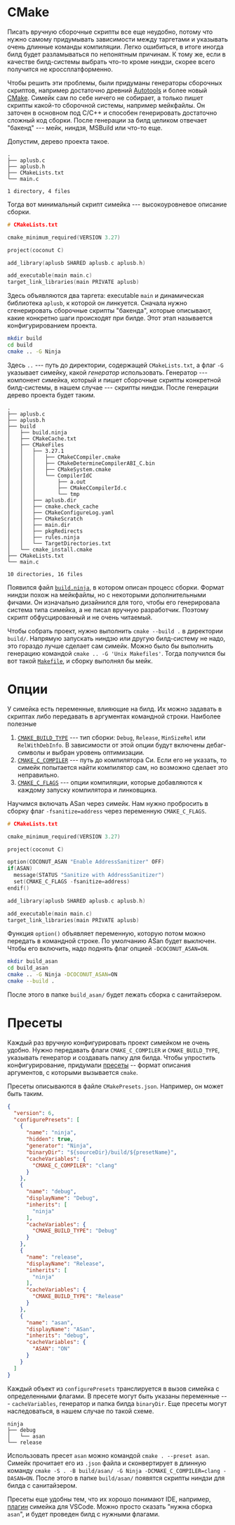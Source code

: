 # CMake

Писать вручную сборочные скрипты все еще неудобно, потому что нужно самому
придумывать зависимости между таргетами и указывать очень длинные команды
компиляции. Легко ошибиться, в итоге иногда билд будет разламываться по
непонятным причинам. К тому же, если в качестве билд-системы выбрать что-то
кроме ниндзи, скорее всего получится не кроссплатформенно.

Чтобы решить эти проблемы, были придуманы генераторы сборочных скриптов,
например достаточно древний
[Autotools](https://en.wikipedia.org/wiki/GNU_Autotools) и более новый
[CMake](https://cmake.org/). Симейк сам по себе ничего не собирает, а только
пишет скрипты какой-то сборочной системы, например мейкфайлы. Он заточен в
основном под C/C++ и способен генерировать достаточно сложный код сборки. После
генерации за билд целиком отвечает "бакенд" --- мейк, ниндзя, MSBuild или
что-то еще.

Допустим, дерево проекта такое.

```
.
├── aplusb.c
├── aplusb.h
├── CMakeLists.txt
└── main.c

1 directory, 4 files
```

Тогда вот минимальный скрипт симейка --- высокоуровневое описание сборки.

```c
# CMakeLists.txt

cmake_minimum_required(VERSION 3.27)

project(coconut C)

add_library(aplusb SHARED aplusb.c aplusb.h)

add_executable(main main.c)
target_link_libraries(main PRIVATE aplusb)
```

Здесь объявляются два таргета: executable `main` и динамическая библиотека
`aplusb`, к которой он линкуется. Сначала нужно сгенерировать сборочные скрипты
"бакенда", которые описывают, какие конкретно шаги происходят при билде. Этот этап
называется конфигурированием проекта.

```bash
mkdir build
cd build
cmake .. -G Ninja
```

Здесь `..` --- путь до директории, содержащей `CMakeLists.txt`, а флаг `-G`
указывает симейку, какой _генератор_ использовать. Генератор --- компонент
симейка, который и пишет сборочные скрипты конкретной билд-системы, в нашем случае
--- скрипты ниндзи. После генерации дерево проекта будет таким.

```
.
├── aplusb.c
├── aplusb.h
├── build
│   ├── build.ninja
│   ├── CMakeCache.txt
│   ├── CMakeFiles
│   │   ├── 3.27.1
│   │   │   ├── CMakeCCompiler.cmake
│   │   │   ├── CMakeDetermineCompilerABI_C.bin
│   │   │   ├── CMakeSystem.cmake
│   │   │   └── CompilerIdC
│   │   │       ├── a.out
│   │   │       ├── CMakeCCompilerId.c
│   │   │       └── tmp
│   │   ├── aplusb.dir
│   │   ├── cmake.check_cache
│   │   ├── CMakeConfigureLog.yaml
│   │   ├── CMakeScratch
│   │   ├── main.dir
│   │   ├── pkgRedirects
│   │   ├── rules.ninja
│   │   └── TargetDirectories.txt
│   └── cmake_install.cmake
├── CMakeLists.txt
└── main.c

10 directories, 16 files
```

Появился файл [`build.ninja`](build.ninja), в котором описан процесс сборки.
Формат ниндзи похож на мейкфайлы, но с некоторыми дополнительными фичами. Он
изначально дизайнился для того, чтобы его генерировала система типа симейка, а
не писал вручную разработчик. Поэтому скрипт обфусцированный и не очень
читаемый.

Чтобы собрать проект, нужно выполнить `cmake --build .` в директории `build/`.
Напрямую запускать ниндзю или другую билд-систему не надо, это гораздо лучше
сделает сам симейк. Можно было бы выполнить генерацию командой `cmake .. -G
'Unix Makefiles'`. Тогда получился бы вот такой [`Makefile`](Makefile), и
сборку выполнял бы мейк.

# Опции

У симейка есть переменные, влияющие на билд. Их можно задавать в скриптах
либо передавать в аргументах командной строки. Наиболее полезные
1. [`CMAKE_BUILD_TYPE`](https://cmake.org/cmake/help/latest/variable/CMAKE_BUILD_TYPE.html)
   --- тип сборки: `Debug`, `Release`, `MinSizeRel` или `RelWithDebInfo`. В
   зависимости от этой опции будут включены дебаг-символы и выбран уровень
   оптимизации.
1. [`CMAKE_C_COMPILER`](https://cmake.org/cmake/help/latest/variable/CMAKE_LANG_COMPILER.html)
   --- путь до компилятора Си. Если его не указать, то симейк попытается
   найти компилятор сам, но возможно сделает это неправильно.
1. [`CMAKE_C_FLAGS`](https://cmake.org/cmake/help/latest/variable/CMAKE_LANG_FLAGS.html)
   --- опции компиляции, которые добавляются к каждому запуску компилятора и
   линковщика.

Научимся включать ASan через симейк. Нам нужно пробросить в сборку флаг
`-fsanitize=address` через переменную `CMAKE_C_FLAGS`.

```c
# CMakeLists.txt

cmake_minimum_required(VERSION 3.27)

project(coconut C)

option(COCONUT_ASAN "Enable AddressSanitizer" OFF)
if(ASAN)
  message(STATUS "Sanitize with AddressSanitizer")
  set(CMAKE_C_FLAGS -fsanitize=address)
endif()

add_library(aplusb SHARED aplusb.c aplusb.h)

add_executable(main main.c)
target_link_libraries(main PRIVATE aplusb)

```
Функция `option()` объявляет переменную, которую потом можно передать в
командной строке. По умолчанию ASan будет выключен. Чтобы его включить, надо
поднять флаг опцией `-DCOCONUT_ASAN=ON`.

```bash
mkdir build_asan
cd build_asan
cmake .. -G Ninja -DCOCONUT_ASAN=ON
cmake --build .
```

После этого в папке `build_asan/` будет лежать сборка с санитайзером.

# Пресеты

Каждый раз вручную конфигурировать проект симейком не очень удобно. Нужно
передавать флаги `CMAKE_C_COMPILER` и `CMAKE_BUILD_TYPE`, указывать генератор и
создавать папку для билда. Чтобы упростить конфигурирование, придумали
[пресеты](https://cmake.org/cmake/help/latest/manual/cmake-presets.7.html) --
формат описания аргументов, с которыми вызывается `cmake`.

Пресеты описываются в файле `CMakePresets.json`. Например, он может быть таким.

```json
{
  "version": 6,
  "configurePresets": [
    {
      "name": "ninja",
      "hidden": true,
      "generator": "Ninja",
      "binaryDir": "${sourceDir}/build/${presetName}",
      "cacheVariables": {
        "CMAKE_C_COMPILER": "clang"
      }
    },
    {
      "name": "debug",
      "displayName": "Debug",
      "inherits": [
        "ninja"
      ],
      "cacheVariables": {
        "CMAKE_BUILD_TYPE": "Debug"
      }
    },
    {
      "name": "release",
      "displayName": "Release",
      "inherits": [
        "ninja"
      ],
      "cacheVariables": {
        "CMAKE_BUILD_TYPE": "Release"
      }
    },
    {
      "name": "asan",
      "displayName": "ASan",
      "inherits": "debug",
      "cacheVariables": {
        "ASAN": "ON"
      }
    }
  ]
}
```

Каждый объект из `configurePresets` транслируется в вызов симейка с
определенными флагами. В пресете могут быть указаны переменные --- `cacheVariables`,
генератор и папка билда `binaryDir`. Еще пресеты могут наследоваться, в нашем
случае по такой схеме.

```
ninja
├── debug
│   └── asan
└── release
```

Использовать пресет `asan` можно командой `cmake . --preset asan`. Симейк
прочитает его из `.json` файла и сконвертирует в длинную команду `cmake
-S . -B build/asan/ -G Ninja -DCMAKE_C_COMPILER=clang -DASAN=ON`. После этого в
папке `build/asan/` появятся скрипты ниндзи для билда с санитайзером.

Пресеты еще удобны тем, что их хорошо понимают IDE, например,
[плагин](https://marketplace.visualstudio.com/items?itemName=ms-vscode.cmake-tools)
симейка для VSCode. Можно просто сказать "нужна сборка `asan`", и будет проведен
билд с нужными флагами.
